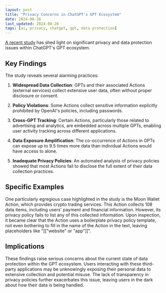 ```yaml
---
layout: post
title: "Privacy Concerns in ChatGPT's GPT Ecosystem"
date: 2024-08-26
last_updated: 2024-08-26
tags: [ai, privacy, chatgpt, gpt, data protection]
---
```


[A recent study](https://arxiv.org/pdf/2408.13247) has shed light on significant privacy and data protection issues within ChatGPT's GPT ecosystem.

## Key Findings

The study reveals several alarming practices:

1. **Widespread Data Collection**: GPTs and their associated Actions (external services) collect extensive user data, often without proper disclosure or consent.

2. **Policy Violations**: Some Actions collect sensitive information explicitly prohibited by OpenAI's policies, including passwords.

3. **Cross-GPT Tracking**: Certain Actions, particularly those related to advertising and analytics, are embedded across multiple GPTs, enabling user activity tracking across different applications.

4. **Data Exposure Amplification**: The co-occurrence of Actions in GPTs can expose up to 9.5 times more data than individual Actions would have access to alone.

5. **Inadequate Privacy Policies**: An automated analysis of privacy policies showed that most Actions fail to disclose the full extent of their data collection practices.

## Specific Examples

One particularly egregious case highlighted in the study is the Moon Wallet Action, which provides crypto trading services. This Action collects 108 data items, including users' payment and financial information. However, its privacy policy fails to list any of this collected information. Upon inspection, it became clear that the Action uses a boilerplate privacy policy template, not even bothering to fill in the name of the Action in the text, leaving placeholders like "[["website" or "app"]]".

## Implications

These findings raise serious concerns about the current state of data protection within the GPT ecosystem. Users interacting with these third-party applications may be unknowingly exposing their personal data to extensive collection and potential misuse. The lack of transparency in privacy policies further exacerbates this issue, leaving users in the dark about how their data is being handled.
